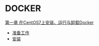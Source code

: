 # DOCKER 

[第一章 在CentOS7上安装、运行与卸载Docker](./chapter-01-install-docker-with-centos.md)
+ [准备工作](./chapter-01-install-docker-with-centos.md#准备工作)
+ [安装](./chapter-01-install-docker-with-centos.md#安装)
